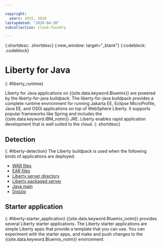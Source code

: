 ```yaml
---

copyright:
  years: 2015, 2020 
lastupdated: "2020-04-20"
subcollection: cloud-foundry

---
```


{:shortdesc: .shortdesc}
{:new_window: target="_blank"}
{:codeblock: .codeblock}

# Liberty for Java
{: #liberty_runtime}

Liberty for Java applications on {{site.data.keyword.Bluemix}} are powered by the liberty-for-java buildpack. The liberty-for-java buildpack provides a complete runtime environment for running Jakarta EE, Eclipse MicroProfile, Java EE, and OSGi applications on top of WebSphere Liberty. It supports popular frameworks like Spring and includes the {{site.data.keyword.IBM_notm}} JRE. Liberty enables rapid application development that is well suited to the cloud.
{: shortdesc}

## Detection
{: #liberty-detection}
The Liberty buildpack is used when the following kinds of applications are deployed:
* [WAR files](/docs/cloud-foundry?topic=cloud-foundry-options_for_pushing#stand_alone_apps)
* [EAR files](/docs/cloud-foundry?topic=cloud-foundry-options_for_pushing#stand_alone_apps)
* [Liberty server directory](/docs/cloud-foundry?topic=cloud-foundry-options_for_pushing#server_directory)
* [Liberty packaged server](/docs/cloud-foundry?topic=cloud-foundry-options_for_pushing#packaged_server)
* [Java main](/docs/cloud-foundry?topic=cloud-foundry-options_for_pushing#java_main)
* [Distzip](https://github.com/cloudfoundry/ibm-websphere-liberty-buildpack/blob/master/docs/container-distZip.md)

## Starter application
{: #liberty-starter_application}
{{site.data.keyword.Bluemix_notm}} provides several Liberty starter applications.  The Liberty starter applications are simple Liberty apps that provide a template that you can use. You can experiment with the starter apps, and make and push changes to the {{site.data.keyword.Bluemix_notm}} environment. 
